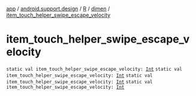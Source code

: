 [app](../../../index.md) / [android.support.design](../../index.md) / [R](../index.md) / [dimen](index.md) / [item_touch_helper_swipe_escape_velocity](.)

# item_touch_helper_swipe_escape_velocity

`static val item_touch_helper_swipe_escape_velocity: `[`Int`](https://kotlinlang.org/api/latest/jvm/stdlib/kotlin/-int/index.html)
`static val item_touch_helper_swipe_escape_velocity: `[`Int`](https://kotlinlang.org/api/latest/jvm/stdlib/kotlin/-int/index.html)
`static val item_touch_helper_swipe_escape_velocity: `[`Int`](https://kotlinlang.org/api/latest/jvm/stdlib/kotlin/-int/index.html)
`static val item_touch_helper_swipe_escape_velocity: `[`Int`](https://kotlinlang.org/api/latest/jvm/stdlib/kotlin/-int/index.html)